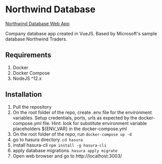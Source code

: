 # Northwind Database
[Northwind Database Web App](http://northwind-vue.site/)

Company database app created in VueJS. Based by Microsoft's sample database Northwind Traders.

## Requirements

1. Docker
2. Docker Compose
3. NodeJS ^12.x

## Installation

1. Pull the repository
2. On the root folder of the repo, create .env file for the environment variables. Setup credentials, ports, urls as expected by the docker-compose.yml file. Hint: look for substitute environment variable placeholders ${ENV_VAR} in the docker-compose.yml
3. On the root folder of the repo, run `docker-compose up -d`
4. go to hasura directory. `cd hasura`
5. install hasura-cli `npm install -g hasura-cli`
6. apply database migrations. `hasura apply migrate`
7. Open web browser and go to http://localhost:3003/
